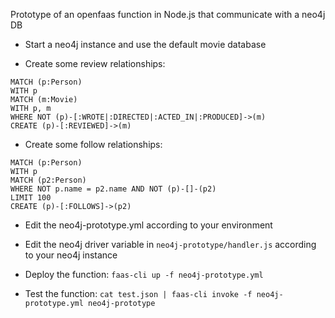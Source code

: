 Prototype of an openfaas function in Node.js that communicate with a neo4j DB

* Start a neo4j instance and use the default movie database

* Create some review relationships:

```
MATCH (p:Person)
WITH p
MATCH (m:Movie)
WITH p, m
WHERE NOT (p)-[:WROTE|:DIRECTED|:ACTED_IN|:PRODUCED]->(m)
CREATE (p)-[:REVIEWED]->(m)
```

* Create some follow relationships:

```
MATCH (p:Person)
WITH p
MATCH (p2:Person)
WHERE NOT p.name = p2.name AND NOT (p)-[]-(p2)
LIMIT 100
CREATE (p)-[:FOLLOWS]->(p2)
```

* Edit the neo4j-prototype.yml according to your environment

* Edit the neo4j driver variable in `neo4j-prototype/handler.js` according to your neo4j instance

* Deploy the function:
`faas-cli up -f neo4j-prototype.yml`

* Test the function:
`cat test.json | faas-cli invoke -f neo4j-prototype.yml neo4j-prototype`